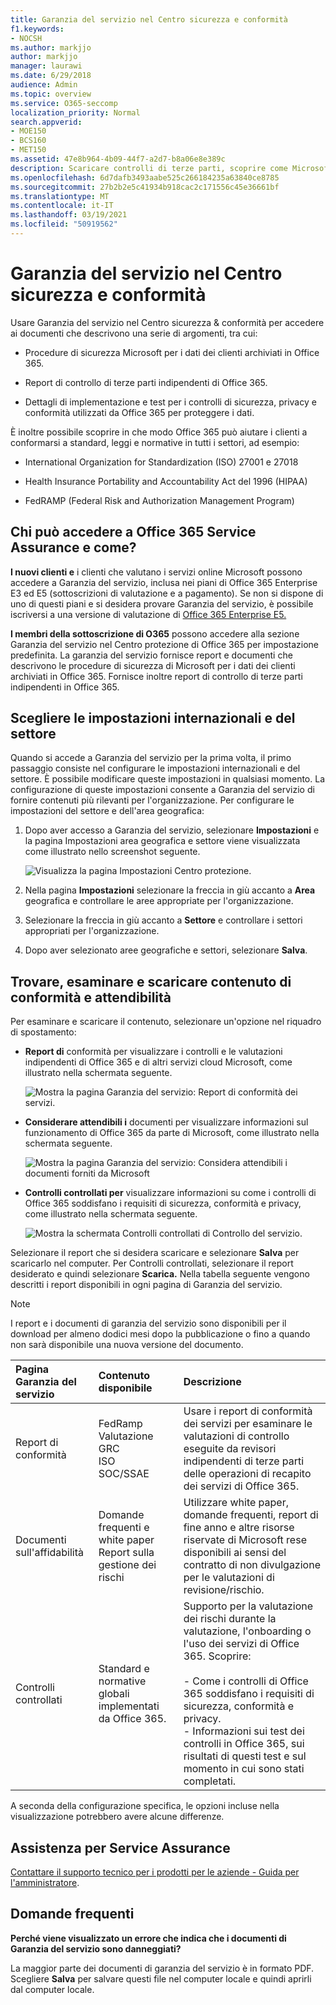 ```yaml
---
title: Garanzia del servizio nel Centro sicurezza e conformità
f1.keywords:
- NOCSH
ms.author: markjjo
author: markjjo
manager: laurawi
ms.date: 6/29/2018
audience: Admin
ms.topic: overview
ms.service: O365-seccomp
localization_priority: Normal
search.appverid:
- MOE150
- BCS160
- MET150
ms.assetid: 47e8b964-4b09-44f7-a2d7-b8a06e8e389c
description: Scaricare controlli di terze parti, scoprire come Microsoft mantiene al sicuro i dati dei clienti e sapere come è possibile conformarsi a ISO, HIPAA, FINRA e FedRAMP quando si usa Office 365.
ms.openlocfilehash: 6d7dafb3493aabe525c266184235a63840ce8785
ms.sourcegitcommit: 27b2b2e5c41934b918cac2c171556c45e36661bf
ms.translationtype: MT
ms.contentlocale: it-IT
ms.lasthandoff: 03/19/2021
ms.locfileid: "50919562"
---
```

# <a name="service-assurance-in-the-security--compliance-center"></a>Garanzia del servizio nel Centro sicurezza e conformità

Usare Garanzia del servizio nel Centro sicurezza & conformità per accedere ai documenti che descrivono una serie di argomenti, tra cui: 
  
- Procedure di sicurezza Microsoft per i dati dei clienti archiviati in Office 365. 
    
- Report di controllo di terze parti indipendenti di Office 365. 
    
- Dettagli di implementazione e test per i controlli di sicurezza, privacy e conformità utilizzati da Office 365 per proteggere i dati. 
    
È inoltre possibile scoprire in che modo Office 365 può aiutare i clienti a conformarsi a standard, leggi e normative in tutti i settori, ad esempio:
  
-  International Organization for Standardization (ISO) 27001 e 27018 
    
- Health Insurance Portability and Accountability Act del 1996 (HIPAA)
    
- FedRAMP (Federal Risk and Authorization Management Program)
    
## <a name="who-can-access-office-365-service-assurance-and-how"></a>Chi può accedere a Office 365 Service Assurance e come?

 **I nuovi clienti e** i clienti che valutano i servizi online Microsoft possono accedere a Garanzia del servizio, inclusa nei piani di Office 365 Enterprise E3 ed E5 (sottoscrizioni di valutazione e a pagamento). Se non si dispone di uno di questi piani e si desidera provare Garanzia del servizio, è possibile iscriversi a una versione di valutazione di [Office 365 Enterprise E5.](https://go.microsoft.com/fwlink/p/?LinkID=698279)
  
 **I membri della sottoscrizione di O365** possono accedere alla sezione Garanzia del servizio nel Centro protezione di Office 365 per impostazione predefinita. La garanzia del servizio fornisce report e documenti che descrivono le procedure di sicurezza di Microsoft per i dati dei clienti archiviati in Office 365. Fornisce inoltre report di controllo di terze parti indipendenti in Office 365.
 
## <a name="choose-your-industry-and-regional-settings"></a>Scegliere le impostazioni internazionali e del settore
<a name="Chooseyourindustryregional"> </a>

Quando si accede a Garanzia del servizio per la prima volta, il primo passaggio consiste nel configurare le impostazioni internazionali e del settore. È possibile modificare queste impostazioni in qualsiasi momento. La configurazione di queste impostazioni consente a Garanzia del servizio di fornire contenuti più rilevanti per l'organizzazione. Per configurare le impostazioni del settore e dell'area geografica:
  
1. Dopo aver accesso a Garanzia del servizio, selezionare **Impostazioni** e la pagina Impostazioni area geografica e settore viene visualizzata come illustrato nello screenshot seguente. 
    
    ![Visualizza la pagina Impostazioni Centro protezione.](../media/101716e8-9c0a-4839-a2c0-f6aacf64eb9d.png)
  
2. Nella pagina **Impostazioni** selezionare la freccia in giù accanto a **Area** geografica e controllare le aree appropriate per l'organizzazione. 
    
3. Selezionare la freccia in giù accanto a **Settore** e controllare i settori appropriati per l'organizzazione. 
    
4. Dopo aver selezionato aree geografiche e settori, selezionare **Salva**.
    
## <a name="find-review-and-download-compliance-and-trust-content"></a>Trovare, esaminare e scaricare contenuto di conformità e attendibilità
<a name="Chooseyourindustryregional"> </a>

Per esaminare e scaricare il contenuto, selezionare un'opzione nel riquadro di spostamento:
  
- **Report di** conformità per visualizzare i controlli e le valutazioni indipendenti di Office 365 e di altri servizi cloud Microsoft, come illustrato nella schermata seguente. 
    
    ![Mostra la pagina Garanzia del servizio: Report di conformità dei servizi.](../media/149f2181-a558-4963-85e5-8d5ebc7cdac8.png)
  
- **Considerare attendibili i** documenti per visualizzare informazioni sul funzionamento di Office 365 da parte di Microsoft, come illustrato nella schermata seguente. 
    
    ![Mostra la pagina Garanzia del servizio: Considera attendibili i documenti forniti da Microsoft](../media/5dd4e89a-25a2-45e7-8d6c-a5c5b9237327.png)
  
- **Controlli controllati per** visualizzare informazioni su come i controlli di Office 365 soddisfano i requisiti di sicurezza, conformità e privacy, come illustrato nella schermata seguente. 
    
    ![Mostra la schermata Controlli controllati di Controllo del servizio.](../media/4baf252b-603d-45e0-af12-32616154df65.png)
  
Selezionare il report che si desidera scaricare e selezionare **Salva** per scaricarlo nel computer. Per Controlli controllati, selezionare il report desiderato e quindi selezionare **Scarica.** Nella tabella seguente vengono descritti i report disponibili in ogni pagina di Garanzia del servizio. 
  
> [!NOTE]
> I report e i documenti di garanzia del servizio sono disponibili per il download per almeno dodici mesi dopo la pubblicazione o fino a quando non sarà disponibile una nuova versione del documento. 
  
|**Pagina Garanzia del servizio**|**Contenuto disponibile**|**Descrizione**|
|:-----|:-----|:-----|
|Report di conformità  <br/> | FedRamp  <br/>  Valutazione GRC  <br/>  ISO  <br/>  SOC/SSAE  <br/> |Usare i report di conformità dei servizi per esaminare le valutazioni di controllo eseguite da revisori indipendenti di terze parti delle operazioni di recapito dei servizi di Office 365.  <br/> |
|Documenti sull'affidabilità  <br/> | Domande frequenti e white paper  <br/>  Report sulla gestione dei rischi  <br/> |Utilizzare white paper, domande frequenti, report di fine anno e altre risorse riservate di Microsoft rese disponibili ai sensi del contratto di non divulgazione per le valutazioni di revisione/rischio.  <br/> |
|Controlli controllati  <br/> |Standard e normative globali implementati da Office 365.  <br/> | Supporto per la valutazione dei rischi durante la valutazione, l'onboarding o l'uso dei servizi di Office 365. Scoprire:  <br/> <br/>- Come i controlli di Office 365 soddisfano i requisiti di sicurezza, conformità e privacy.  <br/>- Informazioni sui test dei controlli in Office 365, sui risultati di questi test e sul momento in cui sono stati completati.  <br/> |
   
A seconda della configurazione specifica, le opzioni incluse nella visualizzazione potrebbero avere alcune differenze.
    
## <a name="get-help-with-service-assurance"></a>Assistenza per Service Assurance
<a name="addother"> </a>

[Contattare il supporto tecnico per i prodotti per le aziende - Guida per l'amministratore](../admin/contact-support-for-business-products.md).
  
## <a name="frequently-asked-questions"></a>Domande frequenti
<a name="addother"> </a>

 **Perché viene visualizzato un errore che indica che i documenti di Garanzia del servizio sono danneggiati?**
  
La maggior parte dei documenti di garanzia del servizio è in formato PDF. Scegliere **Salva** per salvare questi file nel computer locale e quindi aprirli dal computer locale.